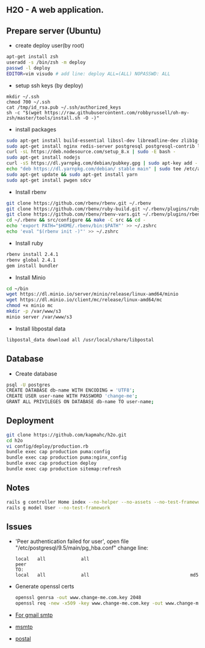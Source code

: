 H2O - A web application.
---


## Prepare server (Ubuntu)

* create deploy user(by root)
```bash
apt-get install zsh
useradd -s /bin/zsh -m deploy
passwd -l deploy
EDITOR=vim visudo # add line: deploy ALL=(ALL) NOPASSWD: ALL 
```

* setup ssh keys (by deploy) 
```
mkdir ~/.ssh
chmod 700 ~/.ssh
cat /tmp/id_rsa.pub ~/.ssh/authorized_keys
sh -c "$(wget https://raw.githubusercontent.com/robbyrussell/oh-my-zsh/master/tools/install.sh -O -)"
```

* install packages
```bash
sudo apt-get install build-essential libssl-dev libreadline-dev zlib1g-dev
sudo apt-get install nginx redis-server postgresql postgresql-contrib libpq-dev imagemagick
curl -sL https://deb.nodesource.com/setup_8.x | sudo -E bash -
sudo apt-get install nodejs
curl -sS https://dl.yarnpkg.com/debian/pubkey.gpg | sudo apt-key add -
echo "deb https://dl.yarnpkg.com/debian/ stable main" | sudo tee /etc/apt/sources.list.d/yarn.list
sudo apt-get update && sudo apt-get install yarn
sudo apt-get install pwgen sdcv
```

* Install rbenv
```bash
git clone https://github.com/rbenv/rbenv.git ~/.rbenv
git clone https://github.com/rbenv/ruby-build.git ~/.rbenv/plugins/ruby-build
git clone https://github.com/rbenv/rbenv-vars.git ~/.rbenv/plugins/rbenv-vars
cd ~/.rbenv && src/configure && make -C src && cd -
echo 'export PATH="$HOME/.rbenv/bin:$PATH"' >> ~/.zshrc
echo 'eval "$(rbenv init -)"' >> ~/.zshrc
```

* Install ruby
```bash
rbenv install 2.4.1
rbenv global 2.4.1
gem install bundler
```

* Install Minio
```bash
cd ~/bin
wget https://dl.minio.io/server/minio/release/linux-amd64/minio
wget https://dl.minio.io/client/mc/release/linux-amd64/mc
chmod +x minio mc
mkdir -p /var/www/s3
minio server /var/www/s3 
```

* Install  libpostal data
```bash
libpostal_data download all /usr/local/share/libpostal
```

## Database

* Create database
```bash
psql -U postgres
CREATE DATABASE db-name WITH ENCODING = 'UTF8';
CREATE USER user-name WITH PASSWORD 'change-me';
GRANT ALL PRIVILEGES ON DATABASE db-name TO user-name;
```


## Deployment 
```bash
git clone https://github.com/kapmahc/h2o.git
cd h2o
vi config/deploy/production.rb
bundle exec cap production puma:config
bundle exec cap production puma:nginx_config
bundle exec cap production deploy
bundle exec cap production sitemap:refresh 
```

## Notes
```bash
rails g controller Home index --no-helper --no-assets --no-test-framework
rails g model User --no-test-framework
```

## Issues

- 'Peer authentication failed for user', open file "/etc/postgresql/9.5/main/pg_hba.conf" change line:

  ```
  local   all             all                                     peer  
  TO:
  local   all             all                                     md5
  ```

- Generate openssl certs

  ```bash
  openssl genrsa -out www.change-me.com.key 2048
  openssl req -new -x509 -key www.change-me.com.key -out www.change-me.com.crt -days 3650 # Common Name:*.change-me.com
  ```
  
- [For gmail smtp](http://stackoverflow.com/questions/20337040/gmail-smtp-debug-error-please-log-in-via-your-web-browser)
- [msmtp](https://wiki.archlinux.org/index.php/msmtp)
- [postal](https://github.com/openvenues/ruby_postal)